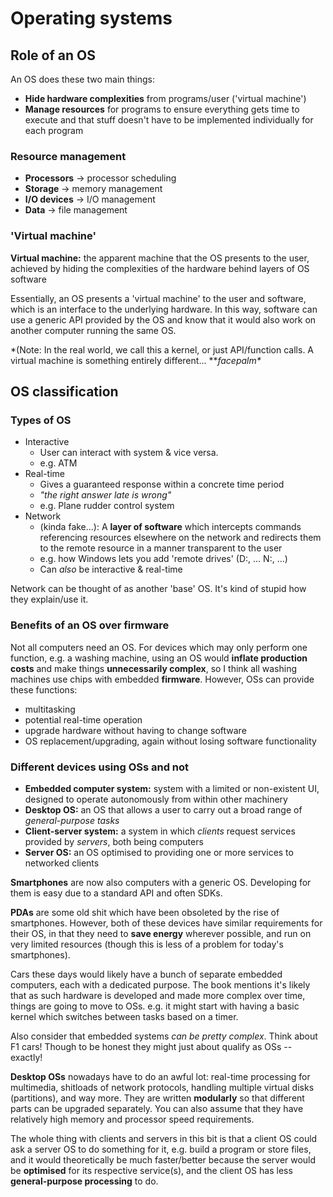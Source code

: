 Operating systems
=================

Role of an OS
-------------

An OS does these two main things:

  * **Hide hardware complexities** from programs/user ('virtual machine')
  * **Manage resources** for programs to ensure everything gets time to execute
    and that stuff doesn't have to be implemented individually for each program


### Resource management

  * **Processors** -> processor scheduling
  * **Storage** -> memory management
  * **I/O devices** -> I/O management
  * **Data** -> file management


### 'Virtual machine'

**Virtual machine:** the apparent machine that the OS presents to the user,
                     achieved by hiding the complexities of the hardware behind
                     layers of OS software

Essentially, an OS presents a 'virtual machine' to the user and software, which
is an interface to the underlying hardware. In this way, software can use a
generic API provided by the OS and know that it would also work on another
computer running the same OS.

*(Note: In the real world, we call this a kernel, or just API/function calls. A
virtual machine is something entirely different... \***facepalm\**


OS classification
-----------------

### Types of OS

  * Interactive
      * User can interact with system & vice versa.
      * e.g. ATM
  * Real-time
      * Gives a guaranteed response within a concrete time period
      * *"the right answer late is wrong"*
      * e.g. Plane rudder control system
  * Network
      * (kinda fake...): A **layer of software** which intercepts commands
        referencing resources elsewhere on the network and redirects them to the
        remote resource in a manner transparent to the user
      * e.g. how Windows lets you add 'remote drives' (D:, ... N:, ...)
      * Can *also* be interactive & real-time

Network can be thought of as another 'base' OS. It's kind of stupid how they
explain/use it.


### Benefits of an OS over firmware

Not all computers need an OS. For devices which may only perform one function,
e.g. a washing machine, using an OS would **inflate production costs** and make
things **unnecessarily complex**, so I think all washing machines use chips with
embedded **firmware**. However, OSs can provide these functions:

  * multitasking
  * potential real-time operation
  * upgrade hardware without having to change software
  * OS replacement/upgrading, again without losing software functionality


### Different devices using OSs and not

  * **Embedded computer system:** system with a limited or non-existent UI,
    designed to operate autonomously from within other machinery
  * **Desktop OS:** an OS that allows a user to carry out a broad range of
    *general-purpose tasks*
  * **Client-server system:** a system in which *clients* request services
    provided by *servers*, both being computers
  * **Server OS:** an OS optimised to providing one or more services to
    networked clients

**Smartphones** are now also computers with a generic OS. Developing for them is
easy due to a standard API and often SDKs.

**PDAs** are some old shit which have been obsoleted by the rise of smartphones.
However, both of these devices have similar requirements for their OS, in that
they need to **save energy** wherever possible, and run on very limited
resources (though this is less of a problem for today's smartphones).

Cars these days would likely have a bunch of separate embedded computers, each
with a dedicated purpose. The book mentions it's likely that as such hardware is
developed and made more complex over time, things are going to move to OSs. e.g.
it might start with having a basic kernel which switches between tasks based on
a timer.

Also consider that embedded systems *can be pretty complex*. Think about F1
cars! Though to be honest they might just about qualify as OSs -- exactly!

**Desktop OSs** nowadays have to do an awful lot: real-time processing for
multimedia, shitloads of network protocols, handling multiple virtual disks
(partitions), and way more. They are written **modularly** so that different
parts can be upgraded separately. You can also assume that they have relatively
high memory and processor speed requirements.

The whole thing with clients and servers in this bit is that a client OS could
ask a server OS to do something for it, e.g. build a program or store files, and
it would theoretically be much faster/better because the server would be
**optimised** for its respective service(s), and the client OS has less
**general-purpose processing** to do.
